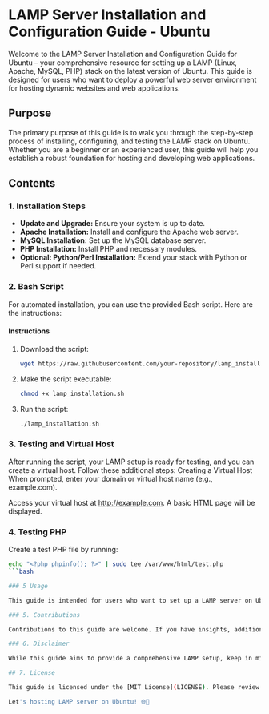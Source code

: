 # LAMP Server Installation and Configuration Guide - Ubuntu

Welcome to the LAMP Server Installation and Configuration Guide for Ubuntu – your comprehensive resource for setting up a LAMP (Linux, Apache, MySQL, PHP) stack on the latest version of Ubuntu. This guide is designed for users who want to deploy a powerful web server environment for hosting dynamic websites and web applications.

## Purpose

The primary purpose of this guide is to walk you through the step-by-step process of installing, configuring, and testing the LAMP stack on Ubuntu. Whether you are a beginner or an experienced user, this guide will help you establish a robust foundation for hosting and developing web applications.

## Contents

### 1. Installation Steps

- **Update and Upgrade:** Ensure your system is up to date.
- **Apache Installation:** Install and configure the Apache web server.
- **MySQL Installation:** Set up the MySQL database server.
- **PHP Installation:** Install PHP and necessary modules.
- **Optional: Python/Perl Installation:** Extend your stack with Python or Perl support if needed.

### 2. Bash Script

For automated installation, you can use the provided Bash script. Here are the instructions:

#### Instructions

1. Download the script:
    ```bash
    wget https://raw.githubusercontent.com/your-repository/lamp_installation.sh
    ```

2. Make the script executable:
    ```bash
    chmod +x lamp_installation.sh
    ```

3. Run the script:
    ```bash
    ./lamp_installation.sh
    ```

### 3. Testing and Virtual Host

After running the script, your LAMP setup is ready for testing, and you can create a virtual host. Follow these additional steps:
Creating a Virtual Host
When prompted, enter your domain or virtual host name (e.g., example.com).

Access your virtual host at http://example.com. A basic HTML page will be displayed.

### 4. Testing PHP

Create a test PHP file by running:
```bash
echo "<?php phpinfo(); ?>" | sudo tee /var/www/html/test.php
```bash

### 5 Usage

This guide is intended for users who want to set up a LAMP server on Ubuntu. Follow the steps sequentially, and refer to the configuration section for customization based on your specific needs.

### 5. Contributions

Contributions to this guide are welcome. If you have insights, additional tips, or improvements to the installation process, feel free to submit a pull request.

### 6. Disclaimer

While this guide aims to provide a comprehensive LAMP setup, keep in mind that security practices and requirements may vary based on your specific use case. Implement additional security measures based on your deployment needs.

## 7. License

This guide is licensed under the [MIT License](LICENSE). Please review the license before using or contributing to the guide.

Let's hosting LAMP server on Ubuntu! 🌐🚀
